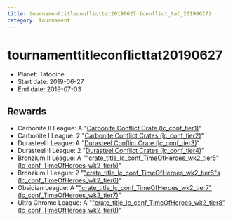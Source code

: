 ```yaml
---
title: tournamenttitleconflicttat20190627 (conflict_tat_20190627)
category: tournament
---
```

# tournamenttitleconflicttat20190627

  * Planet: Tatooine
  * Start date: 2019-06-27
  * End date: 2019-07-03

## Rewards

  * Carbonite II League: A "[Carbonite Conflict Crate (lc_conf_tier1)](lc_conf_tier1.html)"
  * Carbonite I League: 2 "[Carbonite Conflict Crates (lc_conf_tier2)](lc_conf_tier2.html)"
  * Durasteel I League: A "[Durasteel Conflict Crate (lc_conf_tier3)](lc_conf_tier3.html)"
  * Durasteel II League: 2 "[Durasteel Conflict Crates (lc_conf_tier4)](lc_conf_tier4.html)"
  * Bronzium II League: A "["crate_title_lc_conf_TimeOfHeroes_wk2_tier5" (lc_conf_TimeOfHeroes_wk2_tier5)](lc_conf_TimeOfHeroes_wk2_tier5.html)"
  * Bronzium I League: 2 "["crate_title_lc_conf_TimeOfHeroes_wk2_tier6"s (lc_conf_TimeOfHeroes_wk2_tier6)](lc_conf_TimeOfHeroes_wk2_tier6.html)"
  * Obsidian League: A "["crate_title_lc_conf_TimeOfHeroes_wk2_tier7" (lc_conf_TimeOfHeroes_wk2_tier7)](lc_conf_TimeOfHeroes_wk2_tier7.html)"
  * Ultra Chrome League: A "["crate_title_lc_conf_TimeOfHeroes_wk2_tier8" (lc_conf_TimeOfHeroes_wk2_tier8)](lc_conf_TimeOfHeroes_wk2_tier8.html)"

